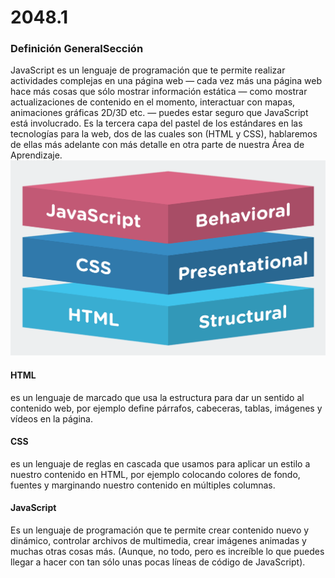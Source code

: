 # 2048.1
### Definición GeneralSección
JavaScript es un lenguaje de programación que te permite realizar actividades complejas en una página web —  cada vez más una página web hace más cosas que sólo mostrar información estática — como mostrar actualizaciones de contenido en el momento, interactuar con mapas, animaciones gráficas 2D/3D etc. — puedes estar seguro que JavaScript está involucrado. Es la tercera capa del pastel de los estándares en las tecnologías para la web, dos de las cuales son (HTML y CSS), hablaremos de ellas más adelante con más detalle en otra parte de nuestra Área de Aprendizaje.
![imagen](imagen.png)
#### HTML
es un lenguaje de marcado que usa la estructura para dar un sentido al contenido web, por ejemplo define párrafos, cabeceras, tablas, imágenes y vídeos en la página.
#### CSS
es un lenguaje de reglas en cascada que usamos para aplicar un estilo a nuestro contenido en HTML, por ejemplo colocando colores de fondo, fuentes y marginando nuestro contenido en múltiples columnas.
#### JavaScript
Es un lenguaje de programación que te permite crear contenido nuevo y dinámico, controlar archivos de multimedia, crear imágenes animadas y muchas otras cosas más. (Aunque, no todo, pero es increíble lo que puedes llegar a hacer con tan sólo unas pocas líneas de código de JavaScript). 
